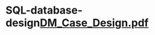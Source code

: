 # SQL-database-design[DM_Case_Design.pdf](https://github.com/Jackson1611/SQL-database-design/files/10745240/DM_Case_Design.pdf)

